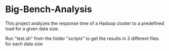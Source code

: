 # Big-Bench-Analysis

This project analyzes the response time of a Hadoop cluster to a predefined load for a given data size.

Run "test.sh" from the folder "scripts" to get the results in 3 different files for each data size
